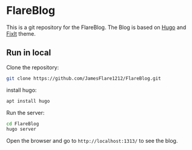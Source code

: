 # FlareBlog

This is a git repository for the FlareBlog. The Blog is based on [Hugo](https://gohugo.io/) and [FixIt](https://github.com/hugo-fixit/FixIt) theme.

## Run in local

Clone the repository:

```bash
git clone https://github.com/JamesFlare1212/FlareBlog.git
```

install hugo:

```bash
apt install hugo
```

Run the server:

```bash
cd FlareBlog
hugo server
```

Open the browser and go to `http://localhost:1313/` to see the blog.